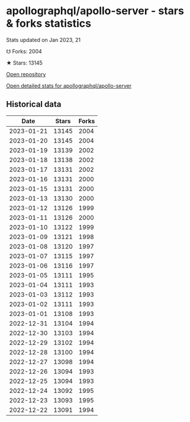 # apollographql/apollo-server - stars & forks statistics

Stats updated on Jan 2023, 21

☋ Forks: 2004

★ Stars: 13145

[Open repository](https://github.com/apollographql/apollo-server)

[Open detailed stats for apollographql/apollo-server](https://reviewgithub.com/rep/apollographql/apollo-server)

## Historical data
| Date | Stars | Forks |
|------|-------|-------|
| 2023-01-21 | 13145 | 2004 | 
| 2023-01-20 | 13145 | 2004 | 
| 2023-01-19 | 13139 | 2002 | 
| 2023-01-18 | 13138 | 2002 | 
| 2023-01-17 | 13131 | 2002 | 
| 2023-01-16 | 13131 | 2000 | 
| 2023-01-15 | 13131 | 2000 | 
| 2023-01-13 | 13130 | 2000 | 
| 2023-01-12 | 13126 | 1999 | 
| 2023-01-11 | 13126 | 2000 | 
| 2023-01-10 | 13122 | 1999 | 
| 2023-01-09 | 13121 | 1998 | 
| 2023-01-08 | 13120 | 1997 | 
| 2023-01-07 | 13115 | 1997 | 
| 2023-01-06 | 13116 | 1997 | 
| 2023-01-05 | 13111 | 1995 | 
| 2023-01-04 | 13111 | 1993 | 
| 2023-01-03 | 13112 | 1993 | 
| 2023-01-02 | 13111 | 1993 | 
| 2023-01-01 | 13108 | 1993 | 
| 2022-12-31 | 13104 | 1994 | 
| 2022-12-30 | 13103 | 1994 | 
| 2022-12-29 | 13102 | 1994 | 
| 2022-12-28 | 13100 | 1994 | 
| 2022-12-27 | 13098 | 1994 | 
| 2022-12-26 | 13094 | 1993 | 
| 2022-12-25 | 13094 | 1993 | 
| 2022-12-24 | 13092 | 1995 | 
| 2022-12-23 | 13093 | 1995 | 
| 2022-12-22 | 13091 | 1994 | 

